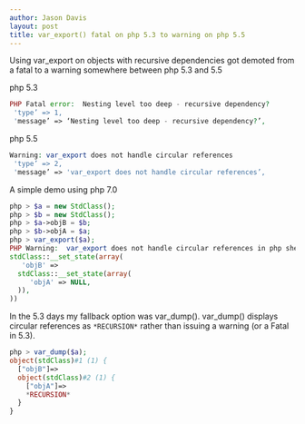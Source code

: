 ```yaml
---
author: Jason Davis
layout: post
title: var_export() fatal on php 5.3 to warning on php 5.5
---
```


Using var_export on objects with recursive dependencies got demoted from a fatal to a warning somewhere between php 5.3 and 5.5


php 5.3
```php
PHP Fatal error:  Nesting level too deep - recursive dependency?
 'type’ => 1,
 'message’ => ‘Nesting level too deep - recursive dependency?’,
```


php 5.5
```php
Warning: var_export does not handle circular references 
 'type’ => 2,
 'message’ => 'var_export does not handle circular references’,
```

A simple demo using php 7.0
```php
php > $a = new StdClass();
php > $b = new StdClass();
php > $a->objB = $b;
php > $b->objA = $a;
php > var_export($a);
PHP Warning:  var_export does not handle circular references in php shell code on line 1
stdClass::__set_state(array(
   'objB' =>
  stdClass::__set_state(array(
     'objA' => NULL,
  )),
))

```
In the 5.3 days my fallback option was var_dump(). var_dump() displays circular references as `*RECURSION*` rather than issuing a warning (or a Fatal in 5.3).

```php
php > var_dump($a);
object(stdClass)#1 (1) {
  ["objB"]=>
  object(stdClass)#2 (1) {
    ["objA"]=>
    *RECURSION*
  }
}

```